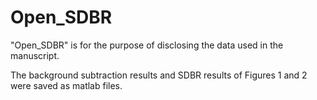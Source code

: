 # Open_SDBR

"Open_SDBR" is for the purpose of disclosing the data used in the manuscript.

The background subtraction results and SDBR results of Figures 1 and 2 were saved as matlab files.
